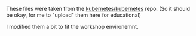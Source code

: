 These files were taken from the [kubernetes/kubernetes](https://github.com/kubernetes/kubernetes) repo.
(So it should be okay, for me to "upload" them here for educational)

I modified them a bit to fit the workshop environemnt.
